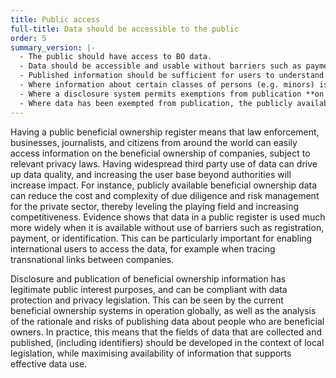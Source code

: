 ```yaml
---
title: Public access
full-title: Data should be accessible to the public
order: 5
summary_version: |-
  - The public should have access to BO data.
  - Data should be accessible and usable without barriers such as payment, identification, registration requirements, collection of data about users of the register, or restrictive licensing, and searchable by both company and beneficial owner.
  - Published information should be sufficient for users to understand and use the data to achieve policy goals, whilst respecting relevant privacy laws.
  - Where information about certain classes of persons (e.g. minors) is exempt from publication, the exemption should be clearly defined and justified.
  - Where a disclosure system permits exemptions from publication **on a case-by-case basis (for example, to mitigate personal safety risk), the grounds for exemption should be clearly defined, proportionate, and fairly applied.
  - Where data has been exempted from publication, the publicly available data should note that BO information is held by authorities but has been exempt from publication.
---
```


Having a public beneficial ownership register means that law enforcement, businesses, journalists, and citizens from around the world can easily access information on the beneficial ownership of companies, subject to relevant privacy laws. Having widespread third party use of data can drive up data quality, and increasing the user base beyond authorities will increase impact. For instance, publicly available beneficial ownership data can reduce the cost and complexity of due diligence and risk management for the private sector, thereby leveling the playing field and increasing competitiveness. Evidence shows that data in a public register is used much more widely when it is available without use of barriers such as registration, payment, or identification. This can be particularly important for enabling international users to access the data, for example when tracing transnational links between companies.

Disclosure and publication of beneficial ownership information has legitimate public interest purposes, and can be compliant with data protection and privacy legislation. This can be seen by the current beneficial ownership systems in operation globally, as well as the analysis of the rationale and risks of publishing data about people who are beneficial owners. In practice, this means that the fields of data that are collected and published, (including identifiers) should be developed in the context of local legislation, while maximising availability of information that supports effective data use.
